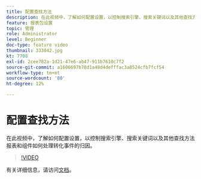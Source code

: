 ```yaml
---
title: 配置查找方法
description: 在此视频中，了解如何配置设置，以控制搜索引擎、搜索关键词以及其他查找方法报表和组件如何处理转化事件的归因。
feature: 报表包设置
topic: 管理
role: Administrator
level: Beginner
doc-type: feature video
thumbnail: 333042.jpg
kt: 7708
exl-id: 2cee782a-1d21-47e6-ab47-911b7610c7f2
source-git-commit: a1606697b78d1a48d4defffac3a8524cfb7fcf54
workflow-type: tm+mt
source-wordcount: '80'
ht-degree: 12%

---
```


# 配置查找方法

在此视频中，了解如何配置设置，以控制搜索引擎、搜索关键词以及其他查找方法报表和组件如何处理转化事件的归因。

>[!VIDEO](https://video.tv.adobe.com/v/333042/?quality=12&learn=on)

有关详细信息，请访问[文档](https://experienceleague.adobe.com/docs/analytics/admin/admin-tools/finding-methods.html)。

